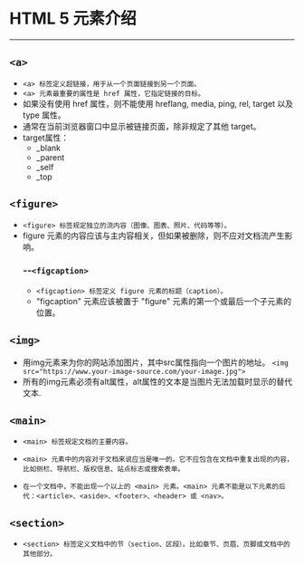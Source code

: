 #  **HTML 5 元素介绍**

---

## ```<a>```

* ```<a> 标签定义超链接，用于从一个页面链接到另一个页面。```  
* ```<a> 元素最重要的属性是 href 属性，它指定链接的目标。```
* 如果没有使用 href 属性，则不能使用 hreflang, media, ping, rel, target 以及 type 属性。
* 通常在当前浏览器窗口中显示被链接页面，除非规定了其他 target。
* target属性：
  * _blank
  * _parent
  * _self
  * _top
## ```<figure>```
* ```<figure> 标签规定独立的流内容（图像、图表、照片、代码等等）。```  
* figure 元素的内容应该与主内容相关，但如果被删除，则不应对文档流产生影响。
  ### --```<figcaption>```
  * ```<figcaption> 标签定义 figure 元素的标题（caption）。```
  * "figcaption" 元素应该被置于 "figure" 元素的第一个或最后一个子元素的位置。

## ```<img>```
* 用img元素来为你的网站添加图片，其中src属性指向一个图片的地址。
  ```<img src="https://www.your-image-source.com/your-image.jpg">```
* 所有的img元素必须有alt属性，alt属性的文本是当图片无法加载时显示的替代文本.

## ```<main>```
* ```<main> 标签规定文档的主要内容。```
* ```<main> 元素中的内容对于文档来说应当是唯一的。它不应包含在文档中重复出现的内容，比如侧栏、导航栏、版权信息、站点标志或搜索表单。```

* ```在一个文档中，不能出现一个以上的 <main> 元素。<main> 元素不能是以下元素的后代：<article>、<aside>、<footer>、<header> 或 <nav>。```
## ```<section>```
* ```<section> 标签定义文档中的节（section、区段）。比如章节、页眉、页脚或文档中的其他部分。```
